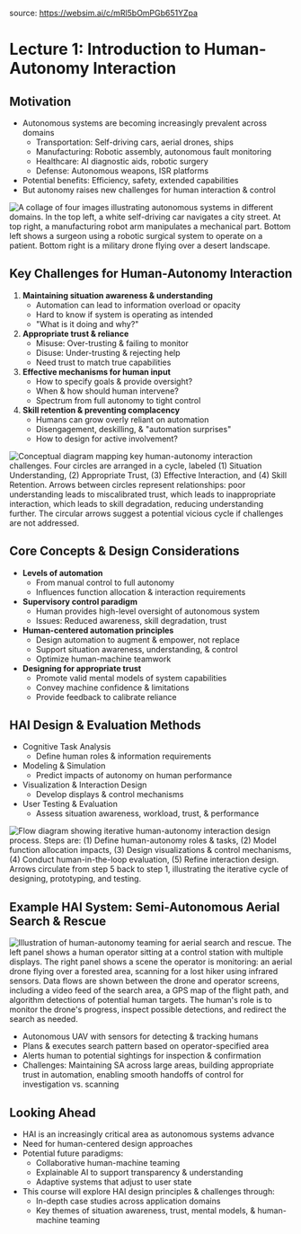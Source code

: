 source: https://websim.ai/c/mRl5bOmPGb651YZpa

# Lecture 1: Introduction to Human-Autonomy Interaction

## Motivation

- Autonomous systems are becoming increasingly prevalent across domains
    - Transportation: Self-driving cars, aerial drones, ships
    - Manufacturing: Robotic assembly, autonomous fault monitoring
    - Healthcare: AI diagnostic aids, robotic surgery
    - Defense: Autonomous weapons, ISR platforms
- Potential benefits: Efficiency, safety, extended capabilities
- But autonomy raises new challenges for human interaction & control

![A collage of four images illustrating autonomous systems in different domains. In the top left, a white self-driving car navigates a city street. At top right, a manufacturing robot arm manipulates a mechanical part. Bottom left shows a surgeon using a robotic surgical system to operate on a patient. Bottom right is a military drone flying over a desert landscape.](https://i.imgur.com/BnkhHgv.png)

## Key Challenges for Human-Autonomy Interaction

1. **Maintaining situation awareness & understanding**
    - Automation can lead to information overload or opacity
    - Hard to know if system is operating as intended
    - "What is it doing and why?"
2. **Appropriate trust & reliance**
    - Misuse: Over-trusting & failing to monitor
    - Disuse: Under-trusting & rejecting help
    - Need trust to match true capabilities
3. **Effective mechanisms for human input**
    - How to specify goals & provide oversight?
    - When & how should human intervene?
    - Spectrum from full autonomy to tight control
4. **Skill retention & preventing complacency**
    - Humans can grow overly reliant on automation
    - Disengagement, deskilling, & "automation surprises"
    - How to design for active involvement?

![Conceptual diagram mapping key human-autonomy interaction challenges. Four circles are arranged in a cycle, labeled (1) Situation Understanding, (2) Appropriate Trust, (3) Effective Interaction, and (4) Skill Retention. Arrows between circles represent relationships: poor understanding leads to miscalibrated trust, which leads to inappropriate interaction, which leads to skill degradation, reducing understanding further. The circular arrows suggest a potential vicious cycle if challenges are not addressed.](https://i.imgur.com/HvFHMGT.png)

## Core Concepts & Design Considerations

- **Levels of automation**
    - From manual control to full autonomy
    - Influences function allocation & interaction requirements
- **Supervisory control paradigm**
    - Human provides high-level oversight of autonomous system
    - Issues: Reduced awareness, skill degradation, trust
- **Human-centered automation principles**
    - Design automation to augment & empower, not replace
    - Support situation awareness, understanding, & control
    - Optimize human-machine teamwork
- **Designing for appropriate trust**
    - Promote valid mental models of system capabilities
    - Convey machine confidence & limitations
    - Provide feedback to calibrate reliance

## HAI Design & Evaluation Methods

- Cognitive Task Analysis
    - Define human roles & information requirements
- Modeling & Simulation
    - Predict impacts of autonomy on human performance
- Visualization & Interaction Design
    - Develop displays & control mechanisms
- User Testing & Evaluation
    - Assess situation awareness, workload, trust, & performance

![Flow diagram showing iterative human-autonomy interaction design process. Steps are: (1) Define human-autonomy roles & tasks, (2) Model function allocation impacts, (3) Design visualizations & control mechanisms, (4) Conduct human-in-the-loop evaluation, (5) Refine interaction design. Arrows circulate from step 5 back to step 1, illustrating the iterative cycle of designing, prototyping, and testing.](https://i.imgur.com/RxQo7zS.png)

## Example HAI System: Semi-Autonomous Aerial Search & Rescue

![Illustration of human-autonomy teaming for aerial search and rescue. The left panel shows a human operator sitting at a control station with multiple displays. The right panel shows a scene the operator is monitoring: an aerial drone flying over a forested area, scanning for a lost hiker using infrared sensors. Data flows are shown between the drone and operator screens, including a video feed of the search area, a GPS map of the flight path, and algorithm detections of potential human targets. The human's role is to monitor the drone's progress, inspect possible detections, and redirect the search as needed.](https://i.imgur.com/WtcOPXM.png)

- Autonomous UAV with sensors for detecting & tracking humans
- Plans & executes search pattern based on operator-specified area
- Alerts human to potential sightings for inspection & confirmation
- Challenges: Maintaining SA across large areas, building appropriate trust in automation, enabling smooth handoffs of control for investigation vs. scanning

## Looking Ahead

- HAI is an increasingly critical area as autonomous systems advance
- Need for human-centered design approaches
- Potential future paradigms:
    - Collaborative human-machine teaming
    - Explainable AI to support transparency & understanding
    - Adaptive systems that adjust to user state
- This course will explore HAI design principles & challenges through:
    - In-depth case studies across application domains
    - Key themes of situation awareness, trust, mental models, & human-machine teaming